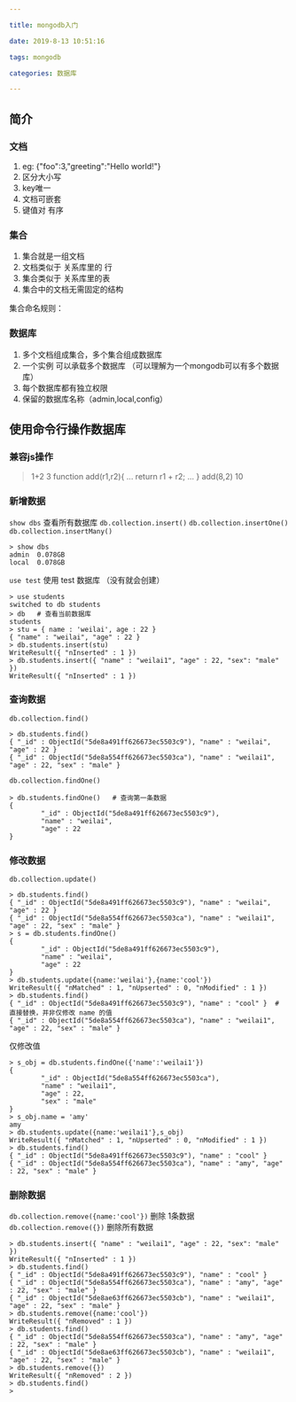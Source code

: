 ```yaml
---

title: mongodb入门

date: 2019-8-13 10:51:16

tags: mongodb

categories: 数据库

---
```

## 简介
### 文档
1. eg: {"foo":3,"greeting":"Hello world!"}
2. 区分大小写
3. key唯一
4. 文档可嵌套
5. 键值对 有序

### 集合
1. 集合就是一组文档
2. 文档类似于 关系库里的 行
3. 集合类似于 关系库里的表
4. 集合中的文档无需固定的结构

集合命名规则：

### 数据库
1. 多个文档组成集合，多个集合组成数据库
2. 一个实例 可以承载多个数据库  （可以理解为一个mongodb可以有多个数据库）
3. 每个数据库都有独立权限
4. 保留的数据库名称（admin,local,config）

## 使用命令行操作数据库
### 兼容js操作
> 1+2
3
> function add(r1,r2){
... return r1 + r2;
... }
> add(8,2)
10
### 新增数据
`show dbs` 查看所有数据库
`db.collection.insert()`
`db.collection.insertOne()`
`db.collection.insertMany()`
```
> show dbs
admin  0.078GB
local  0.078GB
```
`use test` 使用 test 数据库 （没有就会创建）
```
> use students
switched to db students
> db   # 查看当前数据库
students
> stu = { name : 'weilai', age : 22 }
{ "name" : "weilai", "age" : 22 }
> db.students.insert(stu)
WriteResult({ "nInserted" : 1 })
> db.students.insert({ "name" : "weilai1", "age" : 22, "sex": "male" })
WriteResult({ "nInserted" : 1 })
```

### 查询数据
`db.collection.find()`
```
> db.students.find()
{ "_id" : ObjectId("5de8a491ff626673ec5503c9"), "name" : "weilai", "age" : 22 }
{ "_id" : ObjectId("5de8a554ff626673ec5503ca"), "name" : "weilai1", "age" : 22, "sex" : "male" }
```
`db.collection.findOne()`
```
> db.students.findOne()   # 查询第一条数据
{
        "_id" : ObjectId("5de8a491ff626673ec5503c9"),
        "name" : "weilai",
        "age" : 22
}
```

### 修改数据
`db.collection.update()`
```
> db.students.find()
{ "_id" : ObjectId("5de8a491ff626673ec5503c9"), "name" : "weilai", "age" : 22 }
{ "_id" : ObjectId("5de8a554ff626673ec5503ca"), "name" : "weilai1", "age" : 22, "sex" : "male" }
> s = db.students.findOne()
{
        "_id" : ObjectId("5de8a491ff626673ec5503c9"),
        "name" : "weilai",
        "age" : 22
}
> db.students.update({name:'weilai'},{name:'cool'})
WriteResult({ "nMatched" : 1, "nUpserted" : 0, "nModified" : 1 })
> db.students.find()
{ "_id" : ObjectId("5de8a491ff626673ec5503c9"), "name" : "cool" }  # 直接替换，并非仅修改 name 的值
{ "_id" : ObjectId("5de8a554ff626673ec5503ca"), "name" : "weilai1", "age" : 22, "sex" : "male" }
```
仅修改值
```
> s_obj = db.students.findOne({'name':'weilai1'})
{
        "_id" : ObjectId("5de8a554ff626673ec5503ca"),
        "name" : "weilai1",
        "age" : 22,
        "sex" : "male"
}
> s_obj.name = 'amy'
amy
> db.students.update({name:'weilai1'},s_obj)
WriteResult({ "nMatched" : 1, "nUpserted" : 0, "nModified" : 1 })
> db.students.find()
{ "_id" : ObjectId("5de8a491ff626673ec5503c9"), "name" : "cool" }
{ "_id" : ObjectId("5de8a554ff626673ec5503ca"), "name" : "amy", "age" : 22, "sex" : "male" }
```

### 删除数据
`db.collection.remove({name:'cool'})`  删除 1条数据
`db.collection.remove({})` 删除所有数据
```
> db.students.insert({ "name" : "weilai1", "age" : 22, "sex": "male" })
WriteResult({ "nInserted" : 1 })
> db.students.find()
{ "_id" : ObjectId("5de8a491ff626673ec5503c9"), "name" : "cool" }
{ "_id" : ObjectId("5de8a554ff626673ec5503ca"), "name" : "amy", "age" : 22, "sex" : "male" }
{ "_id" : ObjectId("5de8ae63ff626673ec5503cb"), "name" : "weilai1", "age" : 22, "sex" : "male" }
> db.students.remove({name:'cool'})
WriteResult({ "nRemoved" : 1 })
> db.students.find()
{ "_id" : ObjectId("5de8a554ff626673ec5503ca"), "name" : "amy", "age" : 22, "sex" : "male" }
{ "_id" : ObjectId("5de8ae63ff626673ec5503cb"), "name" : "weilai1", "age" : 22, "sex" : "male" }
> db.students.remove({})
WriteResult({ "nRemoved" : 2 })
> db.students.find()
>
```




